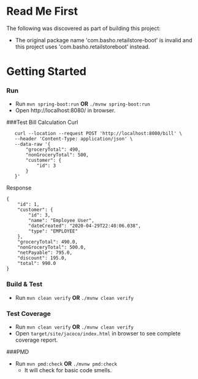 # Read Me First
The following was discovered as part of building this project:

* The original package name 'com.basho.retailstore-boot' is invalid and this project uses 'com.basho.retailstoreboot' instead.

# Getting Started

### Run
* Run ``mvn spring-boot:run`` **OR**  ``./mvnw spring-boot:run``
* Open http://localhost:8080/ in browser.

###Test Bill Calculation
Curl
```
   curl --location --request POST 'http://localhost:8080/bill' \
   --header 'Content-Type: application/json' \
   --data-raw '{
       "groceryTotal": 490,
       "nonGroceryTotal": 500,
       "customer": {
           "id": 3
       }
   }'
```
Response    
```
{
    "id": 1,
    "customer": {
        "id": 3,
        "name": "Employee User",
        "dateCreated": "2020-04-29T22:40:06.038",
        "type": "EMPLOYEE"
    },
    "groceryTotal": 490.0,
    "nonGroceryTotal": 500.0,
    "netPayable": 795.0,
    "discount": 195.0,
    "total": 990.0
}

```

### Build & Test
* Run ``mvn clean verify`` **OR**  ``./mvnw clean verify``

### Test Coverage
* Run ``mvn clean verify`` **OR**  ``./mvnw clean verify``
* Open ``target/site/jacoco/index.html`` in browser to see complete coverage report.

###PMD
* Run ``mvn pmd:check`` **OR**  ``./mvnw pmd:check``
    - It will check for basic code smells.

